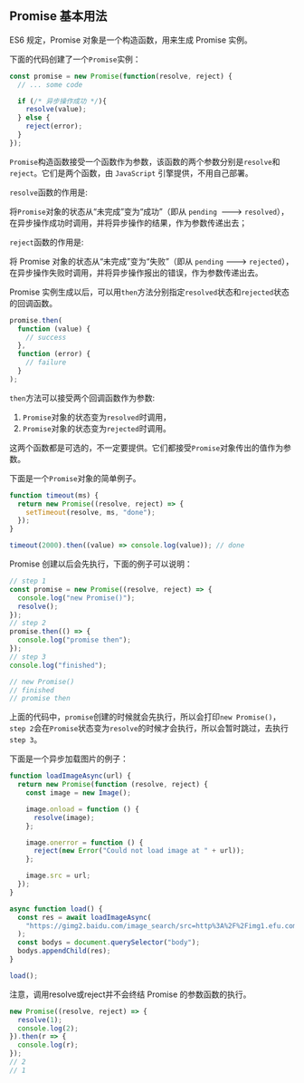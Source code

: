 ## Promise 基本用法

ES6 规定，Promise 对象是一个构造函数，用来生成 Promise 实例。

下面的代码创建了一个`Promise`实例：

```js
const promise = new Promise(function(resolve, reject) {
  // ... some code

  if (/* 异步操作成功 */){
    resolve(value);
  } else {
    reject(error);
  }
});
```

`Promise`构造函数接受一个函数作为参数，该函数的两个参数分别是`resolve`和`reject`。它们是两个函数，由 `JavaScript` 引擎提供，不用自己部署。

`resolve`函数的作用是:

将`Promise`对象的状态从“未完成”变为“成功”（即从 `pending `---> `resolved`），在异步操作成功时调用，并将异步操作的结果，作为参数传递出去；

`reject`函数的作用是:

将 Promise 对象的状态从“未完成”变为“失败”（即从 `pending` ---> `rejected`），在异步操作失败时调用，并将异步操作报出的错误，作为参数传递出去。

Promise 实例生成以后，可以用`then`方法分别指定`resolved`状态和`rejected`状态的回调函数。

```js
promise.then(
  function (value) {
    // success
  },
  function (error) {
    // failure
  }
);
```

`then`方法可以接受两个回调函数作为参数:

1. `Promise`对象的状态变为`resolved`时调用，
2. `Promise`对象的状态变为`rejected`时调用。

这两个函数都是可选的，不一定要提供。它们都接受`Promise`对象传出的值作为参数。

下面是一个`Promise`对象的简单例子。

```js
function timeout(ms) {
  return new Promise((resolve, reject) => {
    setTimeout(resolve, ms, "done");
  });
}

timeout(2000).then((value) => console.log(value)); // done
```

Promise 创建以后会先执行，下面的例子可以说明：

```js
// step 1
const promise = new Promise((resolve, reject) => {
  console.log("new Promise()");
  resolve();
});
// step 2
promise.then(() => {
  console.log("promise then");
});
// step 3
console.log("finished");

// new Promise()
// finished
// promise then
```

上面的代码中，`promise`创建的时候就会先执行，所以会打印`new Promise()`，`step 2`会在`Promise`状态变为`resolve`的时候才会执行，所以会暂时跳过，去执行`step 3`。

下面是一个异步加载图片的例子：

```js
function loadImageAsync(url) {
  return new Promise(function (resolve, reject) {
    const image = new Image();

    image.onload = function () {
      resolve(image);
    };

    image.onerror = function () {
      reject(new Error("Could not load image at " + url));
    };

    image.src = url;
  });
}

async function load() {
  const res = await loadImageAsync(
    "https://gimg2.baidu.com/image_search/src=http%3A%2F%2Fimg1.efu.com.cn%2Fupfile%2Ftrade%2F2014-02-08%2F60bd633c-dd0a-491e-84ff-9bfe669fb16b.jpg&refer=http%3A%2F%2Fimg1.efu.com.cn&app=2002&size=f9999,10000&q=a80&n=0&g=0n&fmt=jpeg?sec=1631070021&t=c4e71d249d82faab252c39b96a75e4d4"
  );
  const bodys = document.querySelector("body");
  bodys.appendChild(res);
}

load();
```

注意，调用resolve或reject并不会终结 Promise 的参数函数的执行。
```js
new Promise((resolve, reject) => {
  resolve(1);
  console.log(2);
}).then(r => {
  console.log(r);
});
// 2
// 1
```
